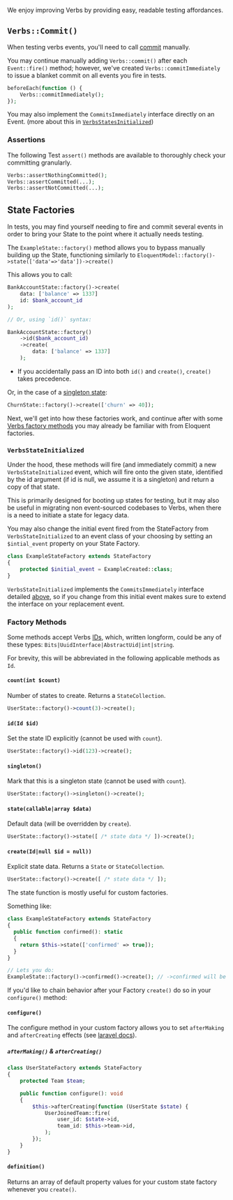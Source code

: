 We enjoy improving Verbs by providing easy, readable testing affordances.

## `Verbs::Commit()`

When testing verbs events, you'll need to call [commit](/docs/reference/events#content-committing) manually.

You may continue manually adding `Verbs::commit()` after each `Event::fire()` method; however, we've created `Verbs::commitImmediately` to issue a blanket commit on all events you fire in tests.

```php
beforeEach(function () {
    Verbs::commitImmediately();
});
```

You may also implement the `CommitsImmediately` interface directly on an Event.
(more about this in [`VerbsStatesInitialized`](testing#content-verbsstateinitialized))

### Assertions

The following Test `assert()` methods are available to thoroughly check your committing granularly.

```php
Verbs::assertNothingCommitted();
Verbs::assertCommitted(...);
Verbs::assertNotCommitted(...);
```

## State Factories

In tests, you may find yourself needing to fire and commit several events in order to bring your State to the point where it actually needs testing.

The `ExampleState::factory()` method allows you to bypass manually building up the State, functioning similarly to `EloquentModel::factory()->state(['data'=>'data'])->create()`

This allows you to call:

```php
BankAccountState::factory()->create(
    data: ['balance' => 1337]
    id: $bank_account_id
);

// Or, using `id()` syntax:

BankAccountState::factory()
    ->id($bank_account_id)
    ->create(
        data: ['balance' => 1337]
    );
```

- If you accidentally pass an ID into both `id()` and `create()`, `create()` takes precedence.

Or, in the case of a [singleton state](/docs/reference/states#content-singleton-states):

```php
ChurnState::factory()->create(['churn' => 40]);
```

Next, we'll get into how these factories work, and continue after with some [Verbs factory methods](testing#content-factory-methods) you may already be familiar with from Eloquent factories.

### `VerbsStateInitialized`

Under the hood, these methods will fire (and immediately commit) a new `VerbsStateInitialized` event, which will fire onto the given state, identified by the id argument (if id is null, we assume it is a singleton) and return a copy of that state.

This is primarily designed for booting up states for testing, but it may also be useful in migrating non event-sourced codebases to Verbs, when there is a need to initiate a state for legacy data.

You may also change the initial event fired from the StateFactory from `VerbsStateInitialized` to an event class of your choosing by setting an `$intial_event` property on your State Factory.

```php
class ExampleStateFactory extends StateFactory
{
    protected $initial_event = ExampleCreated::class;
}
```

`VerbsStateInitialized` implements the `CommitsImmediately` interface detailed [above](testing#content-verbscommit), so if you change from this initial event makes sure to extend the interface on your replacement event.

### Factory Methods

Some methods accept Verbs [IDs](/docs/technical/ids), which, written longform, could be any of these types: `Bits|UuidInterface|AbstractUid|int|string`.

For brevity, this will be abbreviated in the following applicable methods as `Id`.

#### `count(int $count)`

Number of states to create. Returns a `StateCollection`.

```php
UserState::factory()->count(3)->create();
```

#### `id(Id $id)`

Set the state ID explicitly (cannot be used with `count`).

```php
UserState::factory()->id(123)->create();
```

#### `singleton()`

Mark that this is a singleton state (cannot be used with `count`).

```php
UserState::factory()->singleton()->create();
```

#### `state(callable|array $data)`

Default data (will be overridden by `create`).

```php
UserState::factory()->state([ /* state data */ ])->create();
```

#### `create(Id|null $id = null))`

Explicit state data. Returns a `State` or `StateCollection`.

```php
UserState::factory()->create([ /* state data */ ]);
```

The state function is mostly useful for custom factories.

<!-- @todo figure out how custom factories work -->

Something like:

```php
class ExampleStateFactory extends StateFactory
{
  public function confirmed(): static
  {
    return $this->state(['confirmed' => true]);
  }
}

// Lets you do:
ExampleState::factory()->confirmed()->create(); // ->confirmed will be true
```

If you'd like to chain behavior after your Factory `create()` do so in your `configure()` method:

#### `configure()`

The configure method in your custom factory allows you to set `afterMaking` and `afterCreating` effects (see [laravel docs](https://laravel.com/docs/11.x/eloquent-factories#factory-callbacks)).

##### `afterMaking()` & `afterCreating()`

```php
class UserStateFactory extends StateFactory
{
    protected Team $team;

    public function configure(): void
    {
        $this->afterCreating(function (UserState $state) {
            UserJoinedTeam::fire(
                user_id: $state->id,
                team_id: $this->team->id,
            );
        });
    }
}
```

#### `definition()`

Returns an array of default property values for your custom state factory whenever you `create()`.
